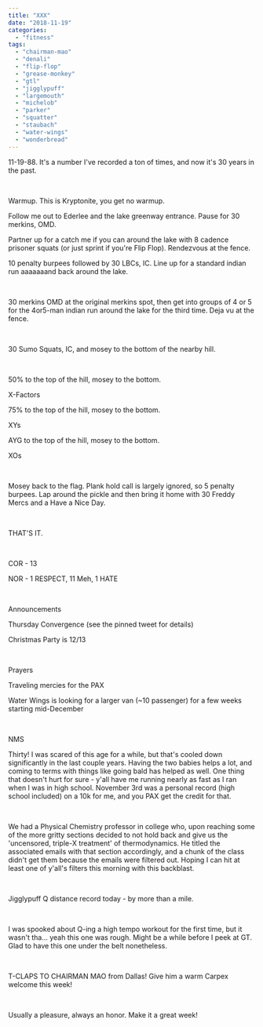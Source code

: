 ```yaml
---
title: "XXX"
date: "2018-11-19"
categories: 
  - "fitness"
tags: 
  - "chairman-mao"
  - "denali"
  - "flip-flop"
  - "grease-monkey"
  - "gtl"
  - "jigglypuff"
  - "largemouth"
  - "michelob"
  - "parker"
  - "squatter"
  - "staubach"
  - "water-wings"
  - "wonderbread"
---
```


11-19-88. It's a number I've recorded a ton of times, and now it's 30 years in the past.

 

Warmup. This is Kryptonite, you get no warmup.

Follow me out to Ederlee and the lake greenway entrance. Pause for 30 merkins, OMD.

Partner up for a catch me if you can around the lake with 8 cadence prisoner squats (or just sprint if you're Flip Flop). Rendezvous at the fence.

10 penalty burpees followed by 30 LBCs, IC. Line up for a standard indian run aaaaaaand back around the lake.

 

30 merkins OMD at the original merkins spot, then get into groups of 4 or 5 for the 4or5-man indian run around the lake for the third time. Deja vu at the fence.

 

30 Sumo Squats, IC, and mosey to the bottom of the nearby hill.

 

50% to the top of the hill, mosey to the bottom.

X-Factors

75% to the top of the hill, mosey to the bottom.

XYs

AYG to the top of the hill, mosey to the bottom.

XOs

 

Mosey back to the flag. Plank hold call is largely ignored, so 5 penalty burpees. Lap around the pickle and then bring it home with 30 Freddy Mercs and a Have a Nice Day.

 

THAT'S IT.

 

COR - 13

NOR - 1 RESPECT, 11 Meh, 1 HATE

 

Announcements

Thursday Convergence (see the pinned tweet for details)

Christmas Party is 12/13

 

Prayers

Traveling mercies for the PAX

Water Wings is looking for a larger van (~10 passenger) for a few weeks starting mid-December

 

NMS

Thirty! I was scared of this age for a while, but that's cooled down significantly in the last couple years. Having the two babies helps a lot, and coming to terms with things like going bald has helped as well. One thing that doesn't hurt for sure - y'all have me running nearly as fast as I ran when I was in high school. November 3rd was a personal record (high school included) on a 10k for me, and you PAX get the credit for that.

 

We had a Physical Chemistry professor in college who, upon reaching some of the more gritty sections decided to not hold back and give us the 'uncensored, triple-X treatment' of thermodynamics. He titled the associated emails with that section accordingly, and a chunk of the class didn't get them because the emails were filtered out. Hoping I can hit at least one of y'all's filters this morning with this backblast.

 

Jigglypuff Q distance record today - by more than a mile.

 

I was spooked about Q-ing a high tempo workout for the first time, but it wasn't tha... yeah this one was rough. Might be a while before I peek at GT. Glad to have this one under the belt nonetheless.

 

T-CLAPS TO CHAIRMAN MAO from Dallas! Give him a warm Carpex welcome this week!

 

Usually a pleasure, always an honor. Make it a great week!
